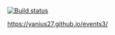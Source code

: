 [![Build status](https://ci.appveyor.com/api/projects/status/14jntpvblxb3uga3/branch/main?svg=true)](https://ci.appveyor.com/project/Yanius27/events3/branch/main)

https://yanius27.github.io/events3/
